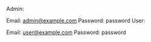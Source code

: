 Admin:

Email: admin@example.com
Password: password
User:

Email: user@example.com
Password: password
